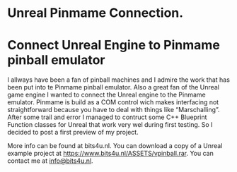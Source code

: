 # Unreal Pinmame Connection.
# Connect Unreal Engine to Pinmame pinball emulator
I allways have been a fan of pinball machines and I admire the work that has been put into te Pinmame pinball emulator.
Also a great fan of the Unreal game engine I wanted to connect the Unreal engine to the Pinmame emulator.
Pinmame is build as a COM control wich makes interfacing not straightforward because you have to deal with things like “Marschalling”.
After some trail and error I managed to contruct some C++ Blueprint Function classes for Unreal that work very wel during first testing.
So I decided to post a first preview of my project.

More info can be found at bits4u.nl.
You can download a copy of a Unreal example project at https://www.bits4u.nl/ASSETS/vpinball.rar.
You can contact me at info@bits4u.nl.
